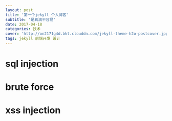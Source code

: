 ```yaml
---
layout: post
title: '第一个jekyll 个人博客'
subtitle: '是真滴不容易'
date: 2017-04-18
categories: 技术
cover: 'http://on2171g4d.bkt.clouddn.com/jekyll-theme-h2o-postcover.jpg'
tags: jekyll 前端开发 设计
---
```


# sql injection
# brute force
# xss injection

